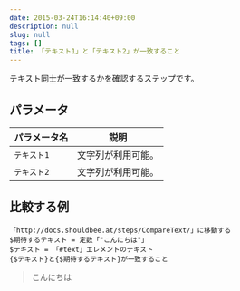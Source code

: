 ```yaml
---
date: 2015-03-24T16:14:40+09:00
description: null
slug: null
tags: []
title: 「テキスト1」と「テキスト2」が一致すること
---
```


テキスト同士が一致するかを確認するステップです。

## パラメータ

パラメータ名 | 説明
------|---------
`テキスト1` | 文字列が利用可能。
`テキスト2` | 文字列が利用可能。

## 比較する例

```
「http://docs.shouldbee.at/steps/CompareText/」に移動する
$期待するテキスト = 定数「"こんにちは"」
$テキスト = 「#text」エレメントのテキスト
{$テキスト}と{$期待するテキスト}が一致すること
```

<blockquote>
<p id="text">こんにちは</p>
</blockquote>
